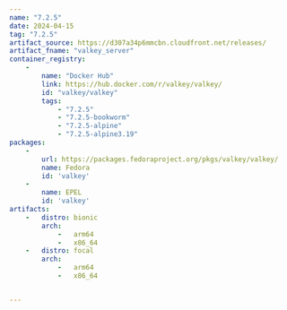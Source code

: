 ```yaml
---
name: "7.2.5"
date: 2024-04-15
tag: "7.2.5"
artifact_source: https://d307a34p6mmcbn.cloudfront.net/releases/
artifact_fname: "valkey_server"
container_registry:
    - 
        name: "Docker Hub"
        link: https://hub.docker.com/r/valkey/valkey/
        id: "valkey/valkey"
        tags:
            - "7.2.5"
            - "7.2.5-bookworm"
            - "7.2.5-alpine"
            - "7.2.5-alpine3.19"
packages:
    -
        url: https://packages.fedoraproject.org/pkgs/valkey/valkey/
        name: Fedora
        id: 'valkey'
    -
        name: EPEL
        id: 'valkey'
artifacts:
    -   distro: bionic
        arch: 
            -   arm64
            -   x86_64
    -   distro: focal
        arch:
            -   arm64
            -   x86_64


---
```

